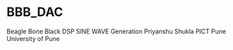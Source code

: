 # BBB_DAC
Beagle Bone Black 
DSP
SINE WAVE Generation 
Priyanshu Shukla 
PICT Pune
University of Pune 
